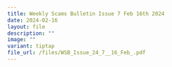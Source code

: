 ```yaml
---
title: Weekly Scams Bulletin Issue 7 Feb 16th 2024
date: 2024-02-16
layout: file
description: ""
image: ""
variant: tiptap
file_url: /files/WSB_Issue_24_7__16_Feb_.pdf
---
```

